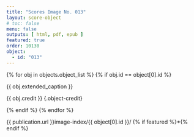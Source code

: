 ```yaml
---
title: "Scores Image No. 013"
layout: score-object
# toc: false
menu: false
outputs: [ html, pdf, epub ]
featured: true
order: 10130
object:
  - id: "013"
---
```


{% for obj in objects.object_list %}
{% if obj.id == object[0].id %}

{{ obj.extended_caption }}

{{ obj.credit }} {.object-credit}

{% endif %}
{% endfor %}

<div class="object-credit object-url is-print-only">

{{ publication.url }}image-index/{{ object[0].id }}/ {% if featured %}*{% endif %}

</div>
